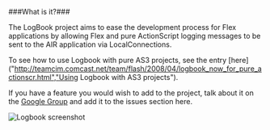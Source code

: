 ###What is it?###

The LogBook project aims to ease the development process for Flex applications by allowing Flex and pure ActionScript logging messages to be sent to the AIR application via LocalConnections.

To see how to use Logbook with pure AS3 projects, see the entry [here]("http://teamcim.comcast.net/team/flash/2008/04/logbook_now_for_pure_actionscr.html","Using Logbook with AS3 projects").

If you have a feature you would wish to add to the project, talk about it on the [Google Group]("http://groups.google.com/group/cimlogbook") and add it to the issues section here.

![Logbook screenshot]("http://arpitonline.com/images/logbook.jpg")